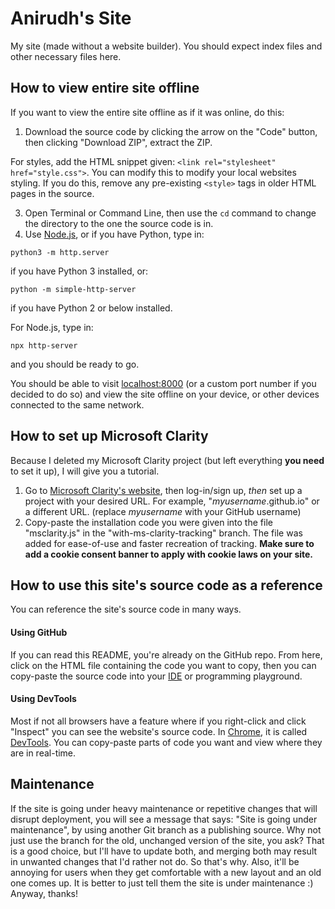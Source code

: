 # Anirudh's Site
My site (made without a website builder).
You should expect index files and other necessary files here.

## How to view entire site offline
If you want to view the entire site offline as if it was online, do this:
1. Download the source code by clicking the arrow on the "Code" button, then clicking "Download ZIP", extract the ZIP.

For styles, add the HTML snippet given: `<link rel="stylesheet" href="style.css">`. You can modify this to modify your local websites styling. If you do this, remove any pre-existing `<style>` tags in older HTML pages in the source.

3. Open Terminal or Command Line, then use the `cd` command to change the directory to the one the source code is in. 
4. Use [Node.js](https://nodejs.org), or if you have Python, type in:

`python3 -m http.server`

if you have Python 3 installed, or:

`python -m simple-http-server`

if you have Python 2 or below installed.

For Node.js, type in:

`npx http-server`

and you should be ready to go.

You should be able to visit [localhost:8000](http://localhost:8000/) (or a custom port number if you decided to do so) and view the site offline on your device, or other devices connected to the same network.

## How to set up Microsoft Clarity
Because I deleted my Microsoft Clarity project (but left everything **you need** to set it up), I will give you a tutorial.

1. Go to [Microsoft Clarity's website](https://clarity.microsoft.com), then log-in/sign up, *then* set up a project with your desired URL. For example, "*myusername*.github.io" or a different URL. (replace *myusername* with your GitHub username)
2. Copy-paste the installation code you were given into the file "msclarity.js" in the "with-ms-clarity-tracking" branch. The file was added for ease-of-use and faster recreation of tracking.
**Make sure to add a cookie consent banner to apply with cookie laws on your site.**

## How to use this site's source code as a reference
You can reference the site's source code in many ways.
 #### Using GitHub 
 If you can read this README, you're already on the GitHub repo. From here, click on the HTML file containing the code you want to copy, then you can copy-paste the source code into 
 your [IDE](https://en.wikipedia.org/wiki/Integrated_development_environment) or programming playground.
 #### Using DevTools
 Most if not all browsers have a feature where if you right-click and click "Inspect" you can see the website's source code. In [Chrome](https://www.google.com/chrome/), it is called 
 [DevTools](https://developer.chrome.com/docs/devtools). You can copy-paste parts of code you want and view where they are in real-time.

## Maintenance
If the site is going under heavy maintenance or repetitive changes that will disrupt deployment, you will see a message that says: "Site is going under maintenance", by using another Git branch as a publishing source. Why not just use the branch for the old, unchanged version of the site, you ask? That is a good choice, but I'll have to update both, and merging both may result in unwanted changes that I'd rather not do. So that's why.
Also, it'll be annoying for users when they get comfortable with a new layout and an old one comes up. It is better to just tell them the site is under maintenance :)
Anyway, thanks!
